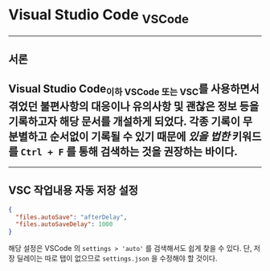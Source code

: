 # Visual Studio Code <sub>VSCode</sub>
------
## 서론
Visual Studio Code<sub>이하 VSCode 또는 VSC</sub>를 사용하면서 겪었던 불편사항의 대응이나 유의사항 및 괜찮은 정보 등을 기록하고자 해당 문서를 개설하게 되었다. 각종 기록이 무분별하고 순서없이 기록될 수 있기 때문에 ***있을 법한*** 키워드를 `Ctrl + F` 를 통해 검색하는 것을 권장하는 바이다.
------
------
## VSC 작업내용 자동 저장 설정
```json
{
  "files.autoSave": "afterDelay",
  "files.autoSaveDelay": 1000
}
```
해당 설정은 VSCode 의 `settings > 'auto'` 를 검색해서도 쉽게 찾을 수 있다. 단, 저장 딜레이는 따로 탭이 없으므로 `settings.json` 을 수정해야 할 것이다.